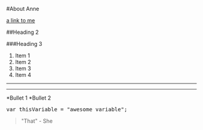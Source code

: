 #About Anne

<a href="http://www.anne.codes">a link to me</a>

##Heading 2

###Heading 3


1. Item 1
1. Item 2
1. Item 3
1. Item 4

<hr>

<hr/>


*Bullet 1
*Bullet 2

<pre class="code">
var thisVariable = "awesome variable";
</pre>

<blockquote>
"That" - She
</blockquote>
